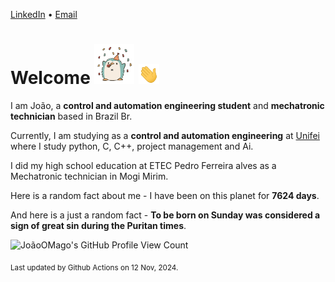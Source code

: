 [LinkedIn](https://www.linkedin.com/in/joão-pedro-gozzoli-b95641301/) &bull;
[Email](joaopedrogozzoli@gmail.com)

# Welcome <img src="happy.gif" height="64px" /> <img src="wave.gif" height="32px" />

I am João, a  **control and automation engineering student** and **mechatronic technician** based in Brazil Br.

Currently, I am studying as a **control and automation engineering** at [Unifei](https://unifei.edu.br) where I study python, C, C++, project management and Ai.

I did my high school education at ETEC Pedro Ferreira alves as a Mechatronic technician in Mogi Mirim.

Here is a random fact about me - I have been on this planet for **7624 days**.

And here is a just a random fact -  **To be born on Sunday was considered a sign of great sin during the Puritan times**.

![JoãoOMago's GitHub Profile View Count](https://komarev.com/ghpvc/?username=JoaoOMago)

<sub>Last updated by Github Actions on 12 Nov, 2024.</sub>
